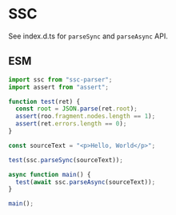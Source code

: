 # SSC

See index.d.ts for `parseSync` and `parseAsync` API.

## ESM

```javascript
import ssc from "ssc-parser";
import assert from "assert";

function test(ret) {
  const root = JSON.parse(ret.root);
  assert(roo.fragment.nodes.length == 1);
  assert(ret.errors.length == 0);
}

const sourceText = "<p>Hello, World</p>";

test(ssc.parseSync(sourceText));

async function main() {
  test(await ssc.parseAsync(sourceText));
}

main();
```
